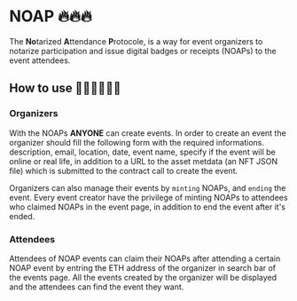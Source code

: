 # **NOAP** 🔥🔥🔥

The **No**tarized **A**ttendance **P**rotocole, is a way for event organizers to notarize participation and issue digital badges or receipts (NOAPs) to the event attendees.

## How to use 🤷‍♀️🤷‍♀️🤷‍♀️

### Organizers
With the NOAPs **ANYONE** can create events. In order to create an event the organizer should fill the following form with the required informations. description, email, location, date, event name, specify if the event will be online or real life, in addition to a URL to the asset metdata (an NFT JSON file) which is submitted to the contract call to create the event.

Organizers can also manage their events by `minting` NOAPs, and `ending` the event. Every event creator have the privilege of minting NOAPs to attendees who claimed NOAPs in the event page, in addition to end the event after it's ended.

### Attendees
Attendees of NOAP events can claim their NOAPs after attending a certain NOAP event by entring the ETH address of the organizer in search bar of the events page. All the events created by the organizer will be displayed and the attendees can find the event they want.
